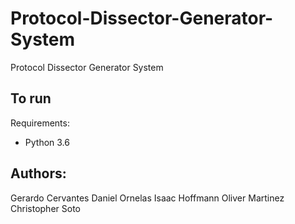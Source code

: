# Protocol-Dissector-Generator-System
Protocol Dissector Generator System

## To run

Requirements:
* Python 3.6




## Authors:
Gerardo Cervantes
Daniel Ornelas
Isaac Hoffmann
Oliver Martinez
Christopher Soto
